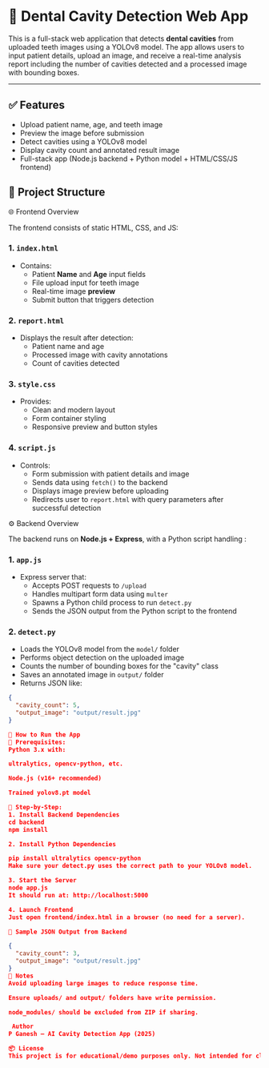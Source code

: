 # 🦷 Dental Cavity Detection Web App

This is a full-stack web application that detects **dental cavities** from uploaded teeth images using a YOLOv8 model. The app allows users to input patient details, upload an image, and receive a real-time analysis report including the number of cavities detected and a processed image with bounding boxes.

---

## ✅ Features

- Upload patient name, age, and teeth image
- Preview the image before submission
- Detect cavities using a YOLOv8 model
- Display cavity count and annotated result image
- Full-stack app (Node.js backend + Python model + HTML/CSS/JS frontend)

## 📁 Project Structure
🌐 Frontend Overview

The frontend consists of static HTML, CSS, and JS:

### 1. `index.html`
- Contains:
  - Patient **Name** and **Age** input fields
  - File upload input for teeth image
  - Real-time image **preview**
  - Submit button that triggers detection

### 2. `report.html`
- Displays the result after detection:
  - Patient name and age
  - Processed image with cavity annotations
  - Count of cavities detected

### 3. `style.css`
- Provides:
  - Clean and modern layout
  - Form container styling
  - Responsive preview and button styles

### 4. `script.js`
- Controls:
  - Form submission with patient details and image
  - Sends data using `fetch()` to the backend
  - Displays image preview before uploading
  - Redirects user to `report.html` with query parameters after successful detection

⚙️ Backend Overview

The backend runs on **Node.js + Express**, with a Python script handling :

### 1. `app.js`
- Express server that:
  - Accepts POST requests to `/upload`
  - Handles multipart form data using `multer`
  - Spawns a Python child process to run `detect.py`
  - Sends the JSON output from the Python script to the frontend

### 2. `detect.py`
- Loads the YOLOv8 model from the `model/` folder
- Performs object detection on the uploaded image
- Counts the number of bounding boxes for the "cavity" class
- Saves an annotated image in `output/` folder
- Returns JSON like:
```json
{
  "cavity_count": 5,
  "output_image": "output/result.jpg"
}

🚀 How to Run the App
📌 Prerequisites:
Python 3.x with:

ultralytics, opencv-python, etc.

Node.js (v16+ recommended)

Trained yolov8.pt model

🧠 Step-by-Step:
1. Install Backend Dependencies
cd backend
npm install

2. Install Python Dependencies

pip install ultralytics opencv-python
Make sure your detect.py uses the correct path to your YOLOv8 model.

3. Start the Server
node app.js
It should run at: http://localhost:5000

4. Launch Frontend
Just open frontend/index.html in a browser (no need for a server).

🧪 Sample JSON Output from Backend

{
  "cavity_count": 3,
  "output_image": "output/result.jpg"
}
📎 Notes
Avoid uploading large images to reduce response time.

Ensure uploads/ and output/ folders have write permission.

node_modules/ should be excluded from ZIP if sharing.

 Author
P Ganesh – AI Cavity Detection App (2025)

📦 License
This project is for educational/demo purposes only. Not intended for clinical use.
